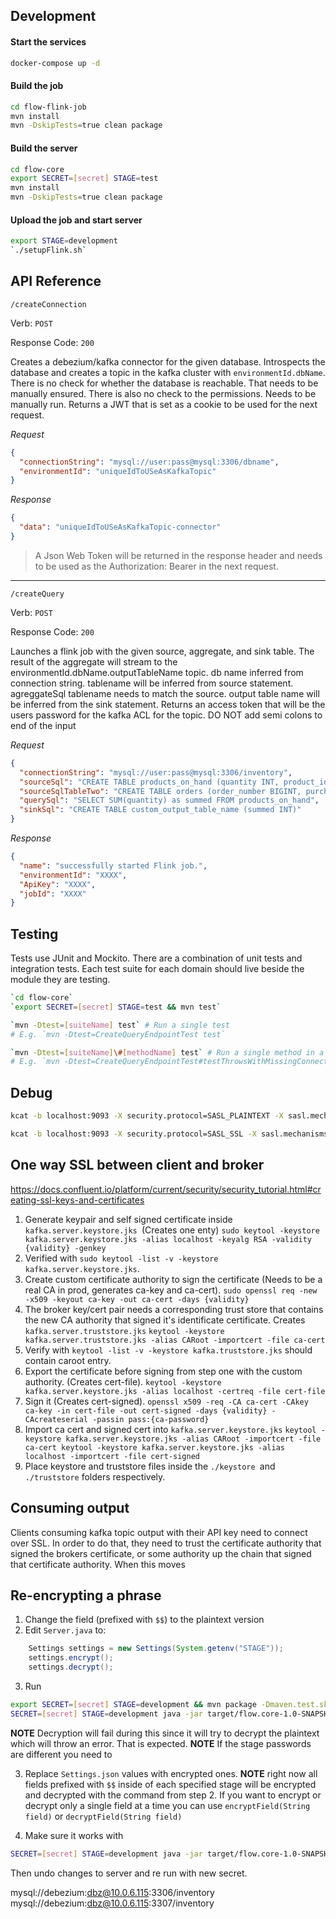 ## Development

#### Start the services

```bash
docker-compose up -d
```

#### Build the job

```bash
cd flow-flink-job
mvn install
mvn -DskipTests=true clean package
```

#### Build the server

```bash
cd flow-core
export SECRET=[secret] STAGE=test
mvn install
mvn -DskipTests=true clean package
```

#### Upload the job and start server

```bash
export STAGE=development
`./setupFlink.sh`
```

## API Reference

`/createConnection`

Verb: `POST`

Response Code: `200`

Creates a debezium/kafka connector for the given database. Introspects
the database and creates a topic in the kafka cluster with `environmentId.dbName`. There is no check for whether the database is reachable. That needs to be manually ensured. There is also no check to the permissions. Needs to be manually run. Returns a JWT that is set as a cookie to be used for the next request.

_Request_

```json
{
  "connectionString": "mysql://user:pass@mysql:3306/dbname",
  "environmentId": "uniqueIdToUSeAsKafkaTopic"
}
```

_Response_

```json
{
  "data": "uniqueIdToUSeAsKafkaTopic-connector"
}
```

> A Json Web Token will be returned in the response header and needs to be used as the Authorization: Bearer <token> in the next request.

---

`/createQuery`

Verb: `POST`

Response Code: `200`

Launches a flink job with the given source, aggregate, and sink table. The result of the aggregate will stream to the environmentId.dbName.outputTableName topic. db name inferred from connection string. tablename will be inferred from source statement. agreggateSql tablename needs to match the source. output table name will be inferred from the sink statement. Returns an access token that will be the users password for the kafka ACL for
the topic. DO NOT add semi colons to end of the input

_Request_

```json
{
  "connectionString": "mysql://user:pass@mysql:3306/inventory",
  "sourceSql": "CREATE TABLE products_on_hand (quantity INT, product_id INT, event_time TIMESTAMP(3) METADATA FROM 'value.source.timestamp' VIRTUAL, WATERMARK FOR event_time AS event_time - INTERVAL '5' SECOND)",
  "sourceSqlTableTwo": "CREATE TABLE orders (order_number BIGINT, purchaser BIGINT, quantity BIGINT, product_id BIGINT, event_time TIMESTAMP(3) METADATA FROM 'value.source.timestamp' VIRTUAL,  WATERMARK FOR event_time AS event_time - INTERVAL '5' SECOND)",
  "querySql": "SELECT SUM(quantity) as summed FROM products_on_hand",
  "sinkSql": "CREATE TABLE custom_output_table_name (summed INT)"
}
```

_Response_

```json
{
  "name": "successfully started Flink job.",
  "environmentId": "XXXX",
  "ApiKey": "XXXX",
  "jobId": "XXXX"
}
```

## Testing

Tests use JUnit and Mockito. There are a combination of unit tests and integration tests. Each test suite for each domain should live beside the module they are testing.

```bash
`cd flow-core`
`export SECRET=[secret] STAGE=test && mvn test`

`mvn -Dtest=[suiteName] test` # Run a single test
# E.g. `mvn -Dtest=CreateQueryEndpointTest test`

`mvn -Dtest=[suiteName]\#[methodName] test` # Run a single method in a test
# E.g. `mvn -Dtest=CreateQueryEndpointTest#testThrowsWithMissingConnectionStringQuery test`
```

## Debug

```bash
kcat -b localhost:9093 -X security.protocol=SASL_PLAINTEXT -X sasl.mechanisms=SCRAM-SHA-256 -X sasl.username=emily -X sasl.password=bleepbloop -t emilytwo.inventory.custom_output_table_name
```

```bash
kcat -b localhost:9093 -X security.protocol=SASL_SSL -X sasl.mechanisms=SCRAM-SHA-256 -X sasl.username=emily -X sasl.password=bleepbloop -X ssl.ca.location=/private/etc/ssl/flowda/ca-cert -L
```

## One way SSL between client and broker

https://docs.confluent.io/platform/current/security/security_tutorial.html#creating-ssl-keys-and-certificates

1. Generate keypair and self signed certificate inside `kafka.server.keystore.jks `(Creates one enty)
   `sudo keytool -keystore kafka.server.keystore.jks -alias localhost -keyalg RSA -validity {validity} -genkey`
2. Verified with `sudo keytool -list -v -keystore kafka.server.keystore.jks`.
3. Create custom certificate authority to sign the certificate (Needs to be a real CA in prod, generates ca-key and ca-cert).
   `sudo openssl req -new -x509 -keyout ca-key -out ca-cert -days {validity}`
4. The broker key/cert pair needs a corresponding trust store that contains the new CA authority that signed it's identificate certificate. Creates `kafka.server.truststore.jks`
   `keytool -keystore kafka.server.truststore.jks -alias CARoot -importcert -file ca-cert`
5. Verify with `keytool -list -v -keystore kafka.truststore.jks` should contain caroot entry.
6. Export the certificate before signing from step one with the custom authority. (Creates cert-file).
   `keytool -keystore kafka.server.keystore.jks -alias localhost -certreq -file cert-file`
7. Sign it (Creates cert-signed).
   `openssl x509 -req -CA ca-cert -CAkey ca-key -in cert-file -out cert-signed -days {validity} -CAcreateserial -passin pass:{ca-password}`
8. Import ca cert and signed cert into `kafka.server.keystore.jks`
   `keytool -keystore kafka.server.keystore.jks -alias CARoot -importcert -file ca-cert keytool -keystore kafka.server.keystore.jks -alias localhost -importcert -file cert-signed`
9. Place keystore and truststore files inside the `./keystore `and `./truststore` folders respectively.

## Consuming output

Clients consuming kafka topic output with their API key need to connect over SSL. In order to do that, they need to trust the certificate authority that signed the brokers certificate, or some authority up the chain that signed that certificate authority.
When this moves

## Re-encrypting a phrase

1. Change the field (prefixed with `$$`) to the plaintext version
2. Edit `Server.java` to:

```java
    Settings settings = new Settings(System.getenv("STAGE"));
    settings.encrypt();
    settings.decrypt();
```

3. Run

```bash
export SECRET=[secret] STAGE=development && mvn package -Dmaven.test.skip && unset SECRET STAGE
SECRET=[secret] STAGE=development java -jar target/flow.core-1.0-SNAPSHOT.jar
```

**NOTE** Decryption will fail during this since it will try to decrypt the plaintext which will throw an error. That is expected.
**NOTE** If the stage passwords are different you need to

3. Replace `Settings.json` values with encrypted ones.
   **NOTE** right now all fields prefixed with `$$` inside of each specified stage will be
   encrypted and decrypted with the command from step 2.
   If you want to encrypt or decrypt only a single field at a time you can use `encryptField(String field)` or `decryptField(String field)`

4. Make sure it works with

```bash
SECRET=[secret] STAGE=development java -jar target/flow.core-1.0-SNAPSHOT.jar
```

Then undo changes to server and re run with new secret.

mysql://debezium:dbz@10.0.6.115:3306/inventory
mysql://debezium:dbz@10.0.6.115:3307/inventory
